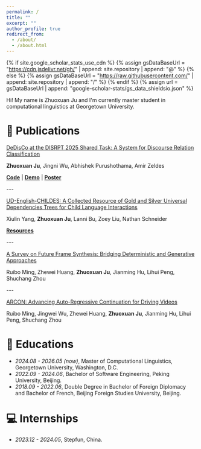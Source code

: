 ```yaml
---
permalink: /
title: ""
excerpt: ""
author_profile: true
redirect_from: 
  - /about/
  - /about.html
---
```


{% if site.google_scholar_stats_use_cdn %}
{% assign gsDataBaseUrl = "https://cdn.jsdelivr.net/gh/" | append: site.repository | append: "@" %}
{% else %}
{% assign gsDataBaseUrl = "https://raw.githubusercontent.com/" | append: site.repository | append: "/" %}
{% endif %}
{% assign url = gsDataBaseUrl | append: "google-scholar-stats/gs_data_shieldsio.json" %}

<span class='anchor' id='about-me'>
Hi! My name is Zhuoxuan Ju and I'm currently master student in computational linguistics at Georgetown University.
</span>

# 📝 Publications 
<div class='paper-box-text' markdown="1">

[DeDisCo at the DISRPT 2025 Shared Task: A System for Discourse Relation Classification](https://arxiv.org/abs/2509.11498)

**Zhuoxuan Ju**, Jingni Wu, Abhishek Purushothama, Amir Zeldes

[**Code**](https://github.com/gucorpling/disrpt25-task) | [**Demo**](https://huggingface.co/spaces/JuNymphea/DeDisCo) | [**Poster**](https://github.com/JuNymphea/JuNymphea.github.io/blob/main/images/DeDisCo_Poster.pdf)
</div>
---
<div class='paper-box-text' markdown="1">

[UD-English-CHILDES: A Collected Resource of Gold and Silver Universal Dependencies Trees for Child Language Interactions](https://aclanthology.org/2025.udw-1.6/)

Xiulin Yang, **Zhuoxuan Ju**, Lanni Bu, Zoey Liu, Nathan Schneider

[**Resources**](https://github.com/UniversalDependencies/UD_English-CHILDES.git)
</div>
---
<div class='paper-box-text' markdown="1">

[A Survey on Future Frame Synthesis: Bridging Deterministic and Generative Approaches](https://arxiv.org/abs/2401.14718)

Ruibo Ming, Zhewei Huang, **Zhuoxuan Ju**, Jianming Hu, Lihui Peng, Shuchang Zhou

</div>
---
<div class='paper-box-text' markdown="1">

[ARCON: Advancing Auto-Regressive Continuation for Driving Videos](https://arxiv.org/abs/2412.03758)

Ruibo Ming, Jingwei Wu, Zhewei Huang, **Zhuoxuan Ju**, Jianming Hu, Lihui Peng, Shuchang Zhou

</div>

# 📖 Educations
- *2024.08 - 2026.05 (now)*, Master of Computational Linguistics, Georgetown University, Washington, D.C.
- *2022.09 - 2024.06*, Bachelor of Software Engineering, Peking University, Beijing.
- *2018.09 - 2022.06*, Double Degree in Bachelor of Foreign Diplomacy and Bachelor of French, Beijing Foreign Studies University, Beijing.

# 💻 Internships
- *2023.12 - 2024.05*, Stepfun, China.
